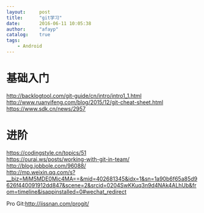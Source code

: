 ```yaml
---
layout:     post
title:      "git学习"
date:       2016-06-11 10:05:38
author:     "afayp"
catalog:    true
tags:
    - Android
---
```


  
<!--more-->
# 基础入门

<http://backlogtool.com/git-guide/cn/intro/intro1_1.html>  
<http://www.ruanyifeng.com/blog/2015/12/git-cheat-sheet.html>  
<https://www.sdk.cn/news/2957>


# 进阶

<https://codingstyle.cn/topics/51>  
<https://ourai.ws/posts/working-with-git-in-team/>  
<http://blog.jobbole.com/96088/>  
<http://mp.weixin.qq.com/s?__biz=MjM5MDE0Mjc4MA==&mid=402681345&idx=1&sn=1a90b6f65a85d9626f440091912dd847&scene=2&srcid=0204SwKKuq3n9d4NAk4ALhUb&from=timeline&isappinstalled=0#wechat_redirect>  

Pro Git:<http://iissnan.com/progit/>